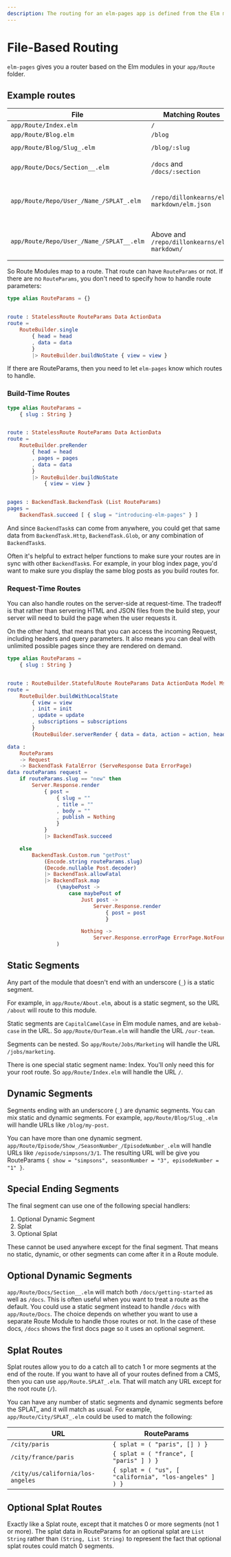 ```yaml
---
description: The routing for an elm-pages app is defined from the Elm modules in the `app/Route` folder.
---
```


# File-Based Routing

`elm-pages` gives you a router based on the Elm modules in your `app/Route` folder.

## Example routes

| File                                     | Matching Routes                              | RouteParams                                                         |
| ---------------------------------------- | -------------------------------------------- | ------------------------------------------------------------------- |
| `app/Route/Index.elm`                    | `/`                                          | `{}`                                                                |
| `app/Route/Blog.elm`                     | `/blog`                                      | `{}`                                                                |
| `app/Route/Blog/Slug_.elm`               | `/blog/:slug`                                | `{ slug : String }`                                                 |
| `app/Route/Docs/Section__.elm`           | `/docs` and `/docs/:section`                 | `{ section : Maybe String }`                                        |
| `app/Route/Repo/User_/Name_/SPLAT_.elm`  | `/repo/dillonkearns/elm-markdown/elm.json`   | `{ user : String, name : String, splat : ( String, List String ) }` |
| `app/Route/Repo/User_/Name_/SPLAT__.elm` | Above and `/repo/dillonkearns/elm-markdown/` | `{ user : String, name : String, splat : List String }`             |

So Route Modules map to a route. That route can have `RouteParams` or not. If there are no `RouteParams`, you don't need to specify how to handle route parameters:

```elm
type alias RouteParams = {}


route : StatelessRoute RouteParams Data ActionData
route =
    RouteBuilder.single
        { head = head
        , data = data
        }
        |> RouteBuilder.buildNoState { view = view }
```

If there are RouteParams, then you need to let `elm-pages` know which routes to handle.

### Build-Time Routes

```elm
type alias RouteParams =
    { slug : String }


route : StatelessRoute RouteParams Data ActionData
route =
    RouteBuilder.preRender
        { head = head
        , pages = pages
        , data = data
        }
        |> RouteBuilder.buildNoState
            { view = view }


pages : BackendTask.BackendTask (List RouteParams)
pages =
    BackendTask.succeed [ { slug = "introducing-elm-pages" } ]
```

And since `BackendTask`s can come from anywhere, you could get that same data from `BackendTask.Http`, `BackendTask.Glob`, or any combination of `BackendTask`s.

Often it's helpful to extract helper functions to make sure your routes are in sync with other `BackendTask`s. For example, in your blog index page, you'd want to make sure
you display the same blog posts as you build routes for.

### Request-Time Routes

You can also handle routes on the server-side at request-time. The tradeoff is that rather than servering HTML and JSON files from the build step, your server will need to
build the page when the user requests it.

On the other hand, that means that you can access the incoming Request, including headers and query parameters. It also means you can deal with unlimited possible pages since they are rendered on demand.

```elm
type alias RouteParams =
    { slug : String }


route : RouteBuilder.StatefulRoute RouteParams Data ActionData Model Msg
route =
    RouteBuilder.buildWithLocalState
        { view = view
        , init = init
        , update = update
        , subscriptions = subscriptions
        }
        (RouteBuilder.serverRender { data = data, action = action, head = head })

data :
    RouteParams
    -> Request
    -> BackendTask FatalError (ServeResponse Data ErrorPage)
data routeParams request =
    if routeParams.slug == "new" then
        Server.Response.render
            { post =
                { slug = ""
                , title = ""
                , body = ""
                , publish = Nothing
                }
            }
            |> BackendTask.succeed

    else
        BackendTask.Custom.run "getPost"
            (Encode.string routeParams.slug)
            (Decode.nullable Post.decoder)
            |> BackendTask.allowFatal
            |> BackendTask.map
                (\maybePost ->
                    case maybePost of
                        Just post ->
                            Server.Response.render
                                { post = post
                                }

                        Nothing ->
                            Server.Response.errorPage ErrorPage.NotFound
                )
```

## Static Segments

Any part of the module that doesn't end with an underscore (`_`) is a static segment.

For example, in `app/Route/About.elm`, about is a static segment, so the URL `/about` will route to this module.

Static segments are `CapitalCamelCase` in Elm module names, and are `kebab-case` in the URL. So `app/Route/OurTeam.elm` will handle the URL `/our-team`.

Segments can be nested. So `app/Route/Jobs/Marketing` will handle the URL `/jobs/marketing`.

There is one special static segment name: Index. You'll only need this for your root route. So `app/Route/Index.elm` will handle the URL `/`.

## Dynamic Segments

Segments ending with an underscore (`_`) are dynamic segments. You can mix static and dynamic segments. For example, `app/Route/Blog/Slug_.elm` will handle URLs like `/blog/my-post`.

You can have more than one dynamic segment. `app/Route/Episode/Show_/SeasonNumber_/EpisodeNumber_.elm` will handle URLs like `/episode/simpsons/3/1`. The resulting URL will be give you RouteParams `{ show = "simpsons", seasonNumber = "3", episodeNumber = "1" }`.

## Special Ending Segments

The final segment can use one of the following special handlers:

1. Optional Dynamic Segment
2. Splat
3. Optional Splat

These cannot be used anywhere except for the final segment. That means no static, dynamic, or other segments can come after it in a Route module.

## Optional Dynamic Segments

`app/Route/Docs/Section__.elm` will match both `/docs/getting-started` as well as `/docs`. This is often useful when you want to treat a route as the default. You could use a static segment instead to handle `/docs` with `app/Route/Docs`. The choice depends on whether you want to use a separate Route Module to handle those routes or not. In the case of these docs, `/docs` shows the first docs page so it uses an optional segment.

## Splat Routes

Splat routes allow you to do a catch all to catch 1 or more segments at the end of the route. If you want to have all of your routes defined from a CMS, then you can use `app/Route.SPLAT_.elm`. That will match any URL except for the root route (`/`).

You can have any number of static segments and dynamic segments before the SPLAT\_ and it will match as usual. For example, `app/Route/City/SPLAT_.elm` could be used to match the following:

| URL                               | RouteParams                                             |
| --------------------------------- | ------------------------------------------------------- |
| `/city/paris`                     | `{ splat = ( "paris", [] ) }`                           |
| `/city/france/paris`              | `{ splat = ( "france", [ "paris" ] ) }`                 |
| `/city/us/california/los-angeles` | `{ splat = ( "us", [ "california", "los-angeles" ] ) }` |

## Optional Splat Routes

Exactly like a Splat route, except that it matches 0 or more segments (not 1 or more). The splat data in RouteParams for an optional splat are `List String` rather than `(String, List String)` to represent the fact that optional splat routes could match 0 segments.
